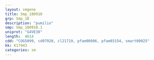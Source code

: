 ```yaml
---
layout: smgene
title: Smp_180910
grp: Smp_18
description: "pumilio"
smp: Smp_180910.1
uniprot: "G4VE38"
length:  4614
cdd: "COG5099, cd07920, cl21719, pfam00806, pfam03154, smart00025"
kk: K17943
categories: sm
---
```

